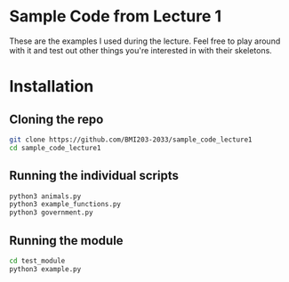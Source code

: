 # Sample Code from Lecture 1

These are the examples I used during the lecture. 
Feel free to play around with it and test out other things you're interested in with their skeletons. 

# Installation

## Cloning the repo
```bash
git clone https://github.com/BMI203-2033/sample_code_lecture1
cd sample_code_lecture1
```

## Running the individual scripts
```bash
python3 animals.py
python3 example_functions.py
python3 government.py
```

## Running the module
```bash
cd test_module
python3 example.py
```

